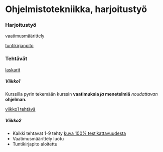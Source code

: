 # Ohjelmistotekniikka, harjoitustyö

### Harjoitustyö

[vaatimusmäärittely](https://github.com/LHuldin/ot-harjoitustyo24/blob/main/dokumentaatio/vaatimusmaarittely.md)

[tuntikirjanpito](https://github.com/LHuldin/ot-harjoitustyo24/blob/main/dokumentaatio/tuntikirjanpito.md)

### Tehtävät

[laskarit](https://github.com/LHuldin/ot-harjoitustyo24/tree/main/laskarit)

##### Viikko1

Kurssilla pyrin tekemään kurssin **vaatimuksia _ja_ menetelmiä** _noudattavan_ **ohjelman.**

[viikko1 tehtävä](https://github.com/LHuldin/ot-harjoitustyo24/blob/main/laskarit/viikko1.md)

##### Viikko2

- Kaikki tehtavat 1-9 tehty [kuva 100% testikattavuudesta](https://github.com/LHuldin/ot-harjoitustyo24/blob/main/laskarit/viikko2/Näyttökuva%202024-03-26%20kello%2020.51.00.png)
- Vaatimusmäärittely luotu
- Tuntikirjapito aloitettu

